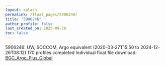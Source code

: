 ```yaml
---
layout: splash
permalink: /float_pages/5906246/
title: "5906246"
author_profile: false
last_created_on: 2025-09-26
toc: false
---
```

 
5906246: UW, SOCCOM, Argo equivalent (2020-03-27T15:50 to 2024-12-26T08:12)
170 profiles completed
Individual float file download: [BGC_Argo_Plus_Global](https://ftp.soest.hawaii.edu/bgc_argo_plus/Individual_Floats/outliers_removed/5906246_Sprof_processed.nc)
